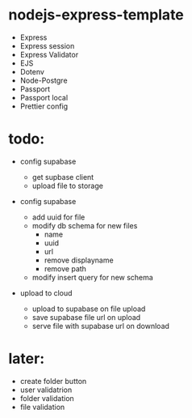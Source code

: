 # nodejs-express-template

-   Express
-   Express session
-   Express Validator
-   EJS
-   Dotenv
-   Node-Postgre
-   Passport
-   Passport local
-   Prettier config


# todo:
- config supabase
    - get supbase client
    - upload file to storage

- config supabase
    - add uuid for file
    - modify db schema for new files
        - name
        - uuid
        - url
        - remove displayname
        - remove path
    - modify insert query for new schema

- upload to cloud
    - upload to supabase on file upload
    - save supabase file url on upload
    - serve file with supabase url on download

# later:
- create folder button
- user validatrion
- folder validation
- file validation